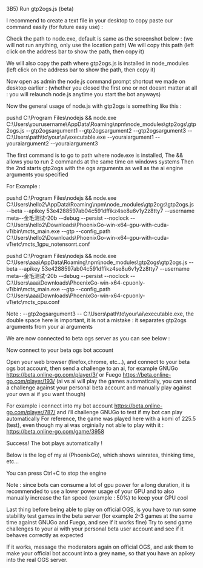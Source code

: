 3B5) Run gtp2ogs.js (beta)

I recommend to create a text file in your desktop to copy paste our command easily (for future easy use) : 




Check the path to node.exe, default is same as the screenshot below :
(we will not run anything, only use the location path)
We will copy this path 
(left click on the address bar to show the path, then copy it)



We will also copy the path where gtp2ogs.js is installed in node_modules
(left click on the address bar to show the path, then copy it)


Now open as admin the node.js command prompt shortcut we made on desktop earlier : 
(whether you closed the first one or not doesnt matter at all : you will relaunch node.js anytime you start the bot anyways)





Now the general usage of node.js with gtp2ogs is something like this : 

pushd C:\Program Files\nodejs && node.exe C:\Users\yourusername\AppData\Roaming\npm\node_modules\gtp2ogs\gtp2ogs.js --gtp2ogsargument1 --gtp2ogsargument2 --gtp2ogsargument3 -- C:\Users\path\to\your\ai\executable.exe --youraiargument1 --youraiargument2 --youraiargument3




The first command is to go to path where node.exe is installed,
The && allows you to run 2 commands at the same time on windows systems
Then the 2nd starts gtp2ogs with the ogs arguments as well as the ai engine arguments you specified


For Example : 

pushd C:\Program Files\nodejs && node.exe C:\Users\hello2\AppData\Roaming\npm\node_modules\gtp2ogs\gtp2ogs.js --beta --apikey 53e4288597ab04c591dffikz4se8u6v1y2z8tty7 --username meta--金毛测试-20b --debug --persist --noclock -- C:\Users\hello2\Downloads\PhoenixGo-win-x64-gpu-with-cuda-v1\bin\mcts_main.exe --gtp --config_path C:\Users\hello2\Downloads\PhoenixGo-win-x64-gpu-with-cuda-v1\etc\mcts_1gpu_notensorrt.conf 

pushd C:\Program Files\nodejs && node.exe C:\Users\aaa\AppData\Roaming\npm\node_modules\gtp2ogs\gtp2ogs.js --beta --apikey 53e4288597ab04c591dffikz4se8u6v1y2z8tty7 --username meta--金毛测试-20b --debug --persist --noclock -- C:\Users\aaa\Downloads\PhoenixGo-win-x64-cpuonly-v1\bin\mcts_main.exe --gtp --config_path C:\Users\aaa\Downloads\PhoenixGo-win-x64-cpuonly-v1\etc\mcts_cpu.conf 

Note : --gtp2ogsargument3 -- C:\Users\path\to\your\ai\executable.exe, the double space here is important, it is not a mistake : it separates gtp2ogs arguments from your ai arguments

We are now connected to beta ogs server as you can see below :

Now connect to your beta ogs bot account

Open your web browser (firefox,chrome, etc…), and connect to your beta ogs bot account, then send a challenge to an ai, for example GNUGo https://beta.online-go.com/player/3/ or Fuego https://beta.online-go.com/player/193/ 
(ai vs ai will play the games automatically, you can send a challenge against your personal beta account and manually play against your own ai if you want though)

For example i connect into my bot account https://beta.online-go.com/player/787/ and i’ll challenge GNUGo to test if my bot can play automatically
For reference, the game was played here with a komi of 225.5 (test), even though my ai was orginially not able to play with it : https://beta.online-go.com/game/3958 



Success! The bot plays automatically !

Below is the log of my ai (PhoenixGo), which shows winrates, thinking time, etc…

You can press Ctrl+C to stop the engine

Note : since bots can consume a lot of gpu power for a long duration, it is recommended to use a lower power usage of your GPU and to also manually increase the fan speed (example : 50%) to keep your GPU cool


Last thing before being able to play on official OGS, is you have to run some stability test games in the beta server (for example 2-3 games at the same time against GNUGo and Fuego, and see if it works fine)
Try to send game challenges to your ai with your personal beta user account and see if it behaves correctly as expected

If it works, message the moderators again on official OGS, and ask them to make your official bot account into a grey name, so that you have an apikey into the real OGS server.




